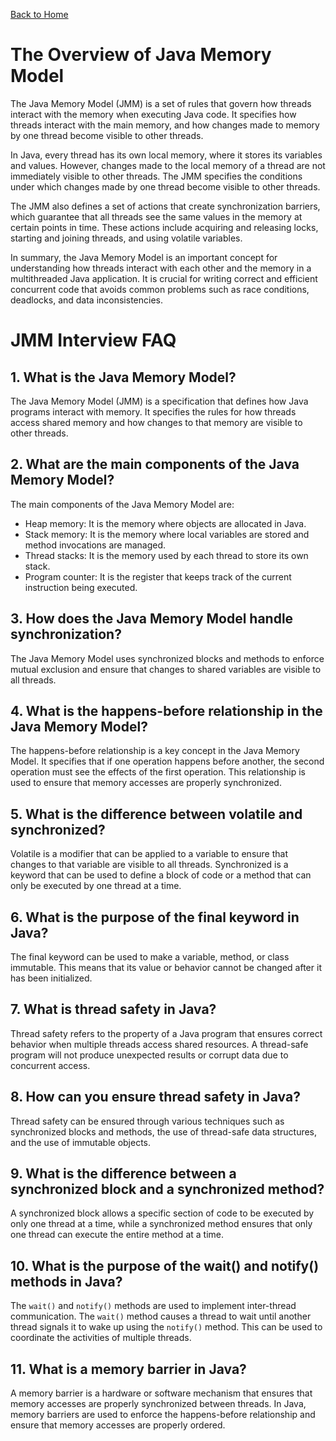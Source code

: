 [Back to Home](../README.md#java)
# The Overview of Java Memory Model
The Java Memory Model (JMM) is a set of rules 
that govern how threads interact with the memory 
when executing Java code.
It specifies how threads interact with the main memory,
and how changes made to memory by one thread 
become visible to other threads.

In Java, every thread has its own local memory,
where it stores its variables and values. 
However, changes made to the local memory 
of a thread are not immediately visible to other threads. 
The JMM specifies the conditions under
which changes made by one thread become visible to other threads.

The JMM also defines a set of actions 
that create synchronization barriers,
which guarantee that all threads see 
the same values in the memory at certain points in time. 
These actions include acquiring and releasing locks, 
starting and joining threads, and using volatile variables.

In summary, the Java Memory Model is an important concept 
for understanding how threads interact with each other 
and the memory in a multithreaded Java application. 
It is crucial for writing correct and efficient concurrent code 
that avoids common problems such as race conditions, 
deadlocks, and data inconsistencies.

# JMM Interview FAQ
## 1. What is the Java Memory Model?
The Java Memory Model (JMM) is a specification 
that defines how Java programs interact with memory.
It specifies the rules for how threads access shared memory 
and how changes to that memory are visible to other threads.

## 2. What are the main components of the Java Memory Model?
The main components of the Java Memory Model are:
- Heap memory: It is the memory where objects are allocated in Java.
- Stack memory: It is the memory where local variables are stored and method invocations are managed.
- Thread stacks: It is the memory used by each thread to store its own stack.
- Program counter: It is the register that keeps track of the current instruction being executed.

## 3. How does the Java Memory Model handle synchronization?
The Java Memory Model uses synchronized blocks 
and methods to enforce mutual exclusion 
and ensure that changes to shared variables are visible 
to all threads.

## 4. What is the happens-before relationship in the Java Memory Model?
The happens-before relationship is a key concept
in the Java Memory Model. It specifies 
that if one operation happens before another,
the second operation must see the effects of the first operation. This relationship is used to ensure that memory accesses are properly synchronized.

## 5. What is the difference between volatile and synchronized?
Volatile is a modifier that can be applied to a variable 
to ensure that changes to that variable are visible 
to all threads. Synchronized is a keyword 
that can be used to define a block of code or a method 
that can only be executed by one thread at a time.

## 6. What is the purpose of the final keyword in Java?
The final keyword can be used to make a variable,
method, or class immutable. 
This means that its value or behavior cannot be changed 
after it has been initialized.

## 7. What is thread safety in Java?
Thread safety refers to the property of a Java program
that ensures correct behavior
when multiple threads access shared resources. 
A thread-safe program will not produce unexpected results 
or corrupt data due to concurrent access.

## 8. How can you ensure thread safety in Java?
Thread safety can be ensured through various techniques 
such as synchronized blocks and methods, 
the use of thread-safe data structures, 
and the use of immutable objects.

## 9. What is the difference between a synchronized block and a synchronized method?
A synchronized block allows a specific section 
of code to be executed by only one thread at a time, 
while a synchronized method ensures 
that only one thread can execute the entire method at a time.

## 10. What is the purpose of the wait() and notify() methods in Java?
The `wait()` and `notify()` methods are used 
to implement inter-thread communication. 
The `wait()` method causes a thread to wait 
until another thread signals it to wake up 
using the `notify()` method. 
This can be used to coordinate the activities 
of multiple threads.

## 11. What is a memory barrier in Java?
A memory barrier is a hardware or software mechanism 
that ensures that memory accesses 
are properly synchronized between threads. 
In Java, memory barriers are used to enforce 
the happens-before relationship 
and ensure that memory accesses are properly ordered.
